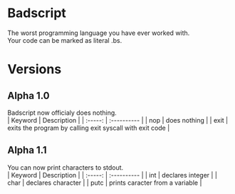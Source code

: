 # Badscript

The worst programming language you have ever worked with.  
Your code can be marked as literal .bs.

# Versions
## Alpha 1.0

Badscript now officialy does nothing.  
| Keyword | Description  |
| :-----: | :----------  |
| nop     | does nothing |
| exit    | exits the program by calling exit syscall with exit code |

## Alpha 1.1

You can now print characters to stdout.  
| Keyword | Description  |
| :-----: | :----------  |
| int     | declares integer |
| char    | declares character |
| putc    | prints caracter from a variable |
